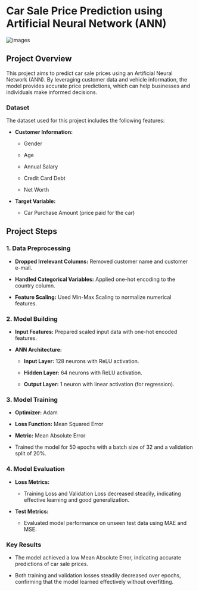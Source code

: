 # Car Sale Price Prediction using Artificial Neural Network (ANN)
![images](https://github.com/user-attachments/assets/82829cf9-5910-401a-82bc-92ca92060e7d)



## Project Overview

This project aims to predict car sale prices using an Artificial Neural Network (ANN). By leveraging customer data and vehicle information, the model provides accurate price predictions, which can help businesses and individuals make informed decisions.

### Dataset

The dataset used for this project includes the following features:

* **Customer Information:**

  * Gender

  * Age

  * Annual Salary

  * Credit Card Debt

  * Net Worth

* **Target Variable:**

  * Car Purchase Amount (price paid for the car)

## Project Steps

### **1. Data Preprocessing**

* **Dropped Irrelevant Columns:** Removed customer name and customer e-mail.

* **Handled Categorical Variables:** Applied one-hot encoding to the country column.

* **Feature Scaling:** Used Min-Max Scaling to normalize numerical features.

### **2. Model Building**

* **Input Features:** Prepared scaled input data with one-hot encoded features.

* **ANN Architecture:**

   * **Input Layer:** 128 neurons with ReLU activation.

   * **Hidden Layer:** 64 neurons with ReLU activation.

   * **Output Layer:** 1 neuron with linear activation (for regression).

### **3. Model Training**

   * **Optimizer:** Adam

   * **Loss Function:** Mean Squared Error

   * **Metric:** Mean Absolute Error

   * Trained the model for 50 epochs with a batch size of 32 and a validation split of 20%.

### 4. Model Evaluation

  * **Loss Metrics:**

    * Training Loss and Validation Loss decreased steadily, indicating effective learning and good generalization.

  * **Test Metrics:**

    * Evaluated model performance on unseen test data using MAE and MSE.

### Key Results

* The model achieved a low Mean Absolute Error, indicating accurate predictions of car sale prices.

* Both training and validation losses steadily decreased over epochs, confirming that the model learned effectively without overfitting.

